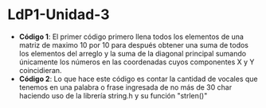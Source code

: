  # LdP1-Unidad-3

 - **Código 1**: El primer código primero llena todos los elementos de una matriz de maximo 10 por 10 para después obtener una suma de todos los elementos del arreglo y la suma de la diagonal principal sumando únicamente los números en las coordenadas cuyos componentes X y Y coincidieran.
 - **Código 2**: Lo que hace este código es contar la cantidad de vocales que tenemos en una palabra o frase ingresada de no más de 30 char haciendo uso de la librería string.h y su función "strlen()"
